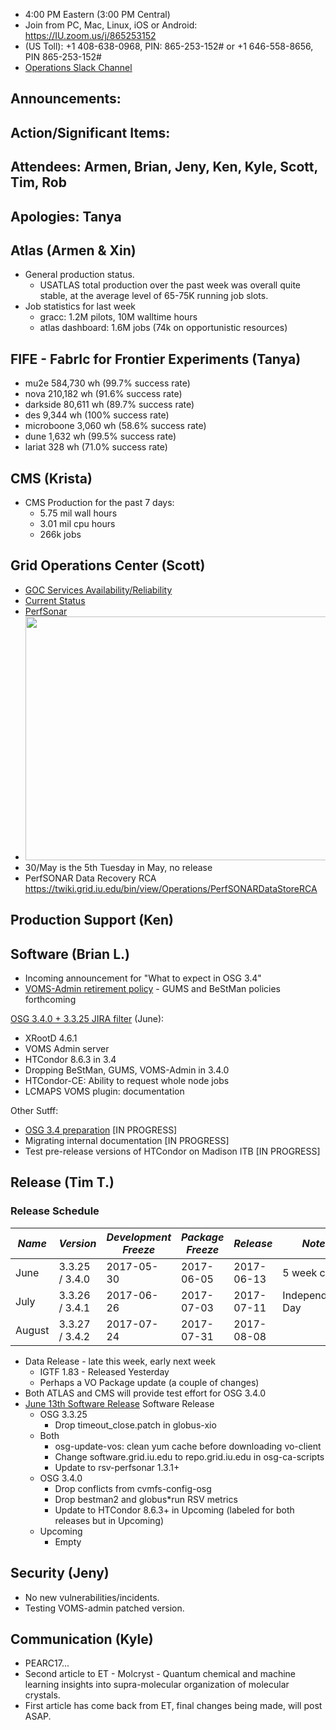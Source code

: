    * 4:00 PM Eastern (3:00 PM Central)
   * Join from PC, Mac, Linux, iOS or Android: https://IU.zoom.us/j/865253152
   * (US Toll): +1 408-638-0968, PIN: 865-253-152# or +1 646-558-8656, PIN 865-253-152#
   * [Operations Slack Channel](https://opensciencegrid.slack.com/messages/C5GAYBGA0/)
   
## Announcements: 

## Action/Significant Items: 

## Attendees: Armen, Brian, Jeny, Ken, Kyle, Scott, Tim, Rob

## Apologies: Tanya

## Atlas (Armen & Xin)
   * General production status. 
     * USATLAS total production over the past week was overall quite stable, at the average level of 65-75K running job slots.
   * Job statistics for last week
     * gracc: 1.2M pilots, 10M walltime hours
     * atlas dashboard: 1.6M jobs (74k on opportunistic resources)

## FIFE - FabrIc for Frontier Experiments (Tanya)
  * mu2e	584,730 wh (99.7% success rate)
  * nova	210,182 wh (91.6% success rate)
  * darkside	80,611 wh (89.7% success rate)
  * des	9,344 wh (100% success rate)
  * microboone	3,060 wh (58.6% success rate)
  * dune	1,632 wh (99.5% success rate)
  * lariat	328 wh (71.0% success rate)

## CMS (Krista)
   * CMS Production for the past 7 days:
      * 5.75 mil wall hours
      * 3.01 mil cpu hours
      * 266k jobs


## Grid Operations Center (Scott)
   * [GOC Services Availability/Reliability](http://tinyurl.com/pre26vw)
   * [Current Status](http://monitor.grid.iu.edu/availability/production.html)
   * [PerfSonar](http://maddash.aglt2.org/maddash-webui/index.cgi?dashboard=OSG\%20Grid\%20Operations\%20Center\%20Test\%20Mesh\%20Config)
   * <img src="http://steige.grid.iu.edu/steige/29May2017.osg-flock.png" width='630' height='390'  /><br>
   * 30/May is the 5th Tuesday in May, no release
   * PerfSONAR Data Recovery RCA https://twiki.grid.iu.edu/bin/view/Operations/PerfSONARDataStoreRCA
      
## Production Support (Ken)
   
## Software (Brian L.)

-   Incoming announcement for "What to expect in OSG 3.4"
-   [VOMS-Admin retirement policy](https://opensciencegrid.github.io/technology/policy/voms-admin-retire/) - GUMS and BeStMan policies forthcoming

[OSG 3.4.0 + 3.3.25 JIRA filter](https://jira.opensciencegrid.org/issues/?filter=15254) (June):  

-   XRootD 4.6.1
-   VOMS Admin server
-   HTCondor 8.6.3 in 3.4
-   Dropping BeStMan, GUMS, VOMS-Admin in 3.4.0
-   HTCondor-CE: Ability to request whole node jobs
-   LCMAPS VOMS plugin: documentation

Other Sutff:  

-   [OSG 3.4 preparation](https://jira.opensciencegrid.org/browse/SOFTWARE-2329) [IN PROGRESS]
-   Migrating internal documentation [IN PROGRESS]
-   Test pre-release versions of HTCondor on Madison ITB [IN PROGRESS]

## Release (Tim T.)
### Release Schedule
| *Name* | *Version* | *Development Freeze* | *Package Freeze* | *Release* | *Notes* |
| ------ | --------- | -------------------- | ---------------- | --------- | ------- |
| June | 3.3.25 / 3.4.0 | 2017-05-30 | 2017-06-05 | 2017-06-13 | 5 week cycle |
| July | 3.3.26 / 3.4.1 | 2017-06-26 | 2017-07-03 | 2017-07-11 | Independence Day |
| August | 3.3.27 / 3.4.2 | 2017-07-24 | 2017-07-31 | 2017-08-08 | |

- Data Release - late this week, early next week
  - IGTF 1.83 - Released Yesterday
  - Perhaps a VO Package update (a couple of changes)
- Both ATLAS and CMS will provide test effort for OSG 3.4.0
- [June 13th Software Release](https://jira.opensciencegrid.org/issues/?jql=project%20%3D%20SOFTWARE%20AND%20labels%20in%20(3.3.25%2C%203.4.0)%20ORDER%20BY%20status%20ASC%2C%20priority%20DESC%2C%20assignee%20ASC) Software Release
  - OSG 3.3.25
      - Drop timeout_close.patch in globus-xio
  - Both
      - osg-update-vos: clean yum cache before downloading vo-client
      - Change software.grid.iu.edu to repo.grid.iu.edu in osg-ca-scripts
      - Update to rsv-perfsonar 1.3.1+
  - OSG 3.4.0
      - Drop conflicts from cvmfs-config-osg
      - Drop bestman2 and globus*run RSV metrics
      - Update to HTCondor 8.6.3+ in Upcoming (labeled for both releases but in Upcoming)
  - Upcoming
    - Empty

## Security (Jeny)
   * No new vulnerabilities/incidents.
   * Testing VOMS-admin patched version.

## Communication (Kyle)

   * PEARC17...
   * Second article to ET - Molcryst - Quantum chemical and machine learning insights into supra-molecular organization of molecular crystals.
   * First article has come back from ET, final changes being made, will post ASAP.

